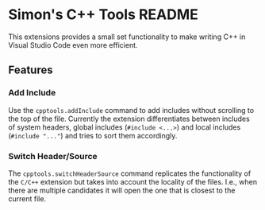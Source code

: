 # Simon's C++ Tools README

This extensions provides a small set functionality to make writing C++ in Visual Studio Code even more efficient.

## Features

### Add Include
Use the `cpptools.addInclude` command to add includes without scrolling to the top of the file. Currently the extension differentiates between includes of system headers, global includes (`#include <...>`) and local includes (`#include "..."`) and tries to sort them accordingly.

### Switch Header/Source
The `cpptools.switchHeaderSource` command replicates the functionality of the `C/C++` extension but takes into account the locality of the files. I.e., when there are multiple candidates it will open the one that is closest to the current file.
